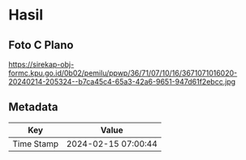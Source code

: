 # Hasil

## Foto C Plano

https://sirekap-obj-formc.kpu.go.id/0b02/pemilu/ppwp/36/71/07/10/16/3671071016020-20240214-205324--b7ca45c4-65a3-42a6-9651-947d61f2ebcc.jpg


## Metadata

| Key        | Value               |
| ---------- | ------------------- |
| Time Stamp | 2024-02-15 07:00:44 |



